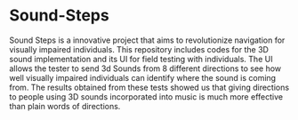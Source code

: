 # Sound-Steps

Sound Steps is a innovative project that aims to revolutionize navigation for visually impaired individuals. This repository includes codes for the 3D sound implementation and its UI for field testing with individuals.
The UI allows the tester to send 3d Sounds from 8 different directions to see how well visually impaired individuals can identify where the sound is coming from. The results obtained from these tests showed us that
giving directions to people using 3D sounds incorporated into music is much more effective than plain words of directions.
